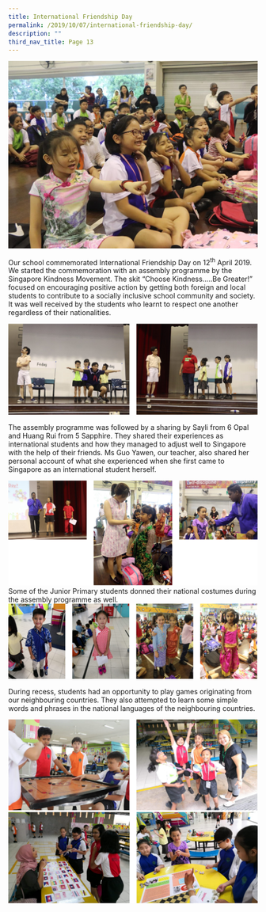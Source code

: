 ```yaml
---
title: International Friendship Day
permalink: /2019/10/07/international-friendship-day/
description: ""
third_nav_title: Page 13
---
```

<img src="/images/IMG_2576-1-1024x769.jpg">
<p>Our school commemorated International Friendship Day on 12<sup>th</sup>&nbsp;April 2019. We started the commemoration with an assembly programme by the Singapore Kindness Movement. The skit &ldquo;Choose Kindness.....Be Greater!&rdquo; focused on encouraging positive action by getting both foreign and local students to contribute to a socially inclusive school community and society. It was well received by the students who learnt to respect one another regardless of their nationalities.</p>
<img src="/images/ifd1.png">
<p>The assembly programme was followed by a sharing by Sayli from 6 Opal and Huang Rui from 5 Sapphire. They shared their experiences as international students and how they managed to adjust well to Singapore with the help of their friends. Ms Guo Yawen, our teacher, also shared her personal account of what she experienced when she first came to Singapore as an international student herself.</p>
<img src="/images/ifd2.png">
Some of the Junior Primary students donned their national costumes during the assembly programme as well.
<img src="/images/ifd3.png">
<p>During recess, students had an opportunity to play games originating from our neighbouring countries. They also attempted to learn some simple words and phrases in the national languages of the neighbouring countries.</p>
<img src="/images/ifd4.png"><br>
<img src="/images/ifd5.png">
